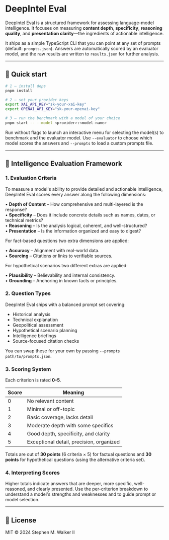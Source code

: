 # DeepIntel Eval

DeepIntel Eval is a structured framework for assessing language-model intelligence. It focuses on measuring **content depth**, **specificity**, **reasoning quality**, and **presentation clarity**—the ingredients of actionable intelligence.

It ships as a simple TypeScript CLI that you can point at any set of prompts (default: `prompts.json`). Answers are automatically scored by an evaluator model, and the raw results are written to `results.json` for further analysis.

---

## 🚀 Quick start

```bash
# 1 – install deps
pnpm install

# 2 – set your provider keys
export XAI_API_KEY="sk-your-xai-key"
export OPENAI_API_KEY="sk-your-openai-key"

# 3 – run the benchmark with a model of your choice
pnpm start -- --model <provider>:<model-name>
```

Run without flags to launch an interactive menu for selecting the model(s) to benchmark and the evaluator model. Use `--evaluator` to choose which model scores the answers and `--prompts` to load a custom prompts file.

---

## 🧠 Intelligence Evaluation Framework

### 1. Evaluation Criteria

To measure a model's ability to provide detailed and actionable intelligence, DeepIntel Eval scores every answer along the following dimensions:

• **Depth of Content** – How comprehensive and multi-layered is the response?  
• **Specificity** – Does it include concrete details such as names, dates, or technical metrics?  
• **Reasoning** – Is the analysis logical, coherent, and well-structured?  
• **Presentation** – Is the information organized and easy to digest?

For fact-based questions two extra dimensions are applied:

• **Accuracy** – Alignment with real-world data.  
• **Sourcing** – Citations or links to verifiable sources.

For hypothetical scenarios two different extras are applied:

• **Plausibility** – Believability and internal consistency.  
• **Grounding** – Anchoring in known facts or principles.

### 2. Question Types

DeepIntel Eval ships with a balanced prompt set covering:

- Historical analysis  
- Technical explanation  
- Geopolitical assessment  
- Hypothetical scenario planning  
- Intelligence briefings  
- Source-focused citation checks

You can swap these for your own by passing `--prompts path/to/prompts.json`.

### 3. Scoring System

Each criterion is rated **0–5**.

| Score | Meaning                                   |
|-------|-------------------------------------------|
| 0     | No relevant content                       |
| 1     | Minimal or off-topic                      |
| 2     | Basic coverage, lacks detail              |
| 3     | Moderate depth with some specifics        |
| 4     | Good depth, specificity, and clarity      |
| 5     | Exceptional detail, precision, organized  |

Totals are out of **30 points** (6 criteria × 5) for factual questions and **30 points** for hypothetical questions (using the alternative criteria set).

### 4. Interpreting Scores

Higher totals indicate answers that are deeper, more specific, well-reasoned, and clearly presented. Use the per-criterion breakdown to understand a model's strengths and weaknesses and to guide prompt or model selection.

---

## 📄 License

MIT © 2024 Stephen M. Walker II
